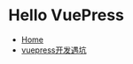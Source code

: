 # Hello VuePress

- [Home](/) <!-- 跳转到根部的 README.md -->
- [vuepress开发遇坑](../wp/2023/vuepress.md) <!-- 具体文件可以使用 .md 结尾（推荐） -->

<adSense/>
